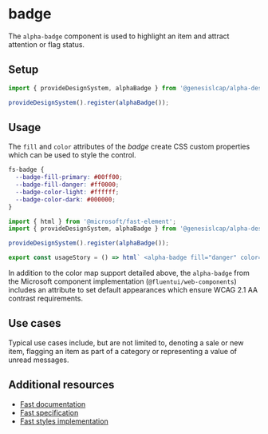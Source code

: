# badge

The `alpha-badge` component is used to highlight an item and attract attention or flag status.

## Setup

```ts
import { provideDesignSystem, alphaBadge } from '@genesislcap/alpha-design-system';

provideDesignSystem().register(alphaBadge());
```

## Usage

The `fill` and `color` attributes of the _badge_ create CSS custom properties which can be used to style the control.

```css
fs-badge {
  --badge-fill-primary: #00ff00;
  --badge-fill-danger: #ff0000;
  --badge-color-light: #ffffff;
  --badge-color-dark: #000000;
}
```

```js preview-story
import { html } from '@microsoft/fast-element';
import { provideDesignSystem, alphaBadge } from '@genesislcap/alpha-design-system';

provideDesignSystem().register(alphaBadge());

export const usageStory = () => html` <alpha-badge fill="danger" color="dark">Danger</alpha-badge> `;
```

In addition to the color map support detailed above, the `alpha-badge` from the Microsoft component implementation (`@fluentui/web-components`) includes an attribute to set default appearances which ensure WCAG 2.1 AA contrast requirements.

## Use cases

Typical use cases include, but are not limited to, denoting a sale or new item, flagging an item as part of a category or representing a value of unread messages.

## Additional resources

- [Fast documentation](https://github.com/microsoft/fast/blob/master/packages/web-components/fast-foundation/src/badge/README.md)
- [Fast specification](https://github.com/microsoft/fast/blob/master/packages/web-components/fast-foundation/src/badge/badge.spec.md)
- [Fast styles implementation](https://github.com/microsoft/fast/blob/master/packages/web-components/fast-components/src/badge/badge.styles.ts)
